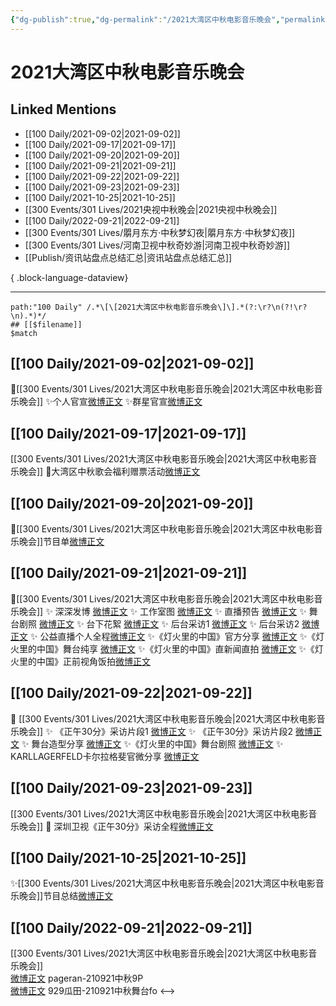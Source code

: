 ```yaml
---
{"dg-publish":true,"dg-permalink":"/2021大湾区中秋电影音乐晚会","permalink":"/2021大湾区中秋电影音乐晚会/","title":"2021大湾区中秋电影音乐晚会","tags":[null],"created":"2022-11-15T14:37:20.000+08:00","updated":"2023-04-10T16:06:04.000+08:00"}
---
```


# 2021大湾区中秋电影音乐晚会

## Linked Mentions
- [[100 Daily/2021-09-02\|2021-09-02]]
- [[100 Daily/2021-09-17\|2021-09-17]]
- [[100 Daily/2021-09-20\|2021-09-20]]
- [[100 Daily/2021-09-21\|2021-09-21]]
- [[100 Daily/2021-09-22\|2021-09-22]]
- [[100 Daily/2021-09-23\|2021-09-23]]
- [[100 Daily/2021-10-25\|2021-10-25]]
- [[300 Events/301 Lives/2021央视中秋晚会\|2021央视中秋晚会]]
- [[100 Daily/2022-09-21\|2022-09-21]]
- [[300 Events/301 Lives/朤月东方·中秋梦幻夜\|朤月东方·中秋梦幻夜]]
- [[300 Events/301 Lives/河南卫视中秋奇妙游\|河南卫视中秋奇妙游]]
- [[Publish/资讯站盘点总结汇总\|资讯站盘点总结汇总]]

{ .block-language-dataview}

---

```expander
path:"100 Daily" /.*\[\[2021大湾区中秋电影音乐晚会\]\].*(?:\r?\n(?!\r?\n).*)*/
## [[$filename]]
$match
```
## [[100 Daily/2021-09-02\|2021-09-02]]
🥮[[300 Events/301 Lives/2021大湾区中秋电影音乐晚会\|2021大湾区中秋电影音乐晚会]]
✨个人官宣[微博正文](https://m.weibo.cn/6466290670/4677075140608919)
✨群星官宣[微博正文](https://m.weibo.cn/6466290670/4677018622364447)
## [[100 Daily/2021-09-17\|2021-09-17]]
[[300 Events/301 Lives/2021大湾区中秋电影音乐晚会\|2021大湾区中秋电影音乐晚会]]
🥮大湾区中秋歌会福利赠票活动[微博正文](https://m.weibo.cn/6466290670/4682565627678798)
## [[100 Daily/2021-09-20\|2021-09-20]]
🥮[[300 Events/301 Lives/2021大湾区中秋电影音乐晚会\|2021大湾区中秋电影音乐晚会]]节目单[微博正文](https://m.weibo.cn/6466290670/4683589503947413)
## [[100 Daily/2021-09-21\|2021-09-21]]
🌟[[300 Events/301 Lives/2021大湾区中秋电影音乐晚会\|2021大湾区中秋电影音乐晚会]]
✨ 深深发博 [微博正文](https://m.weibo.cn/6466290670/4684004555227839)
✨ 工作室图 [微博正文](https://m.weibo.cn/6466290670/4684028743256232)
✨ 直播预告 [微博正文](https://m.weibo.cn/6466290670/4683808546752449)
✨ 舞台剧照 [微博正文](https://m.weibo.cn/6466290670/4683988243324108)
✨ 台下花絮 [微博正文](https://m.weibo.cn/6466290670/4683996195984042)
✨ 后台采访1 [微博正文](https://m.weibo.cn/6466290670/4683995135346346)
✨ 后台采访2 [微博正文](https://m.weibo.cn/6466290670/4683998544265370)
✨ 公益直播个人全程[微博正文](https://m.weibo.cn/6466290670/4684003578481139)
✨《灯火里的中国》官方分享 [微博正文](https://m.weibo.cn/6466290670/4684000314524634)
✨《灯火里的中国》舞台纯享 [微博正文](https://m.weibo.cn/6466290670/4684005045698890)
✨《灯火里的中国》直新闻直拍 [微博正文](https://m.weibo.cn/6466290670/4683996682261096)
✨《灯火里的中国》正前视角饭拍[微博正文](https://m.weibo.cn/5516625428/4684002142982863)
## [[100 Daily/2021-09-22\|2021-09-22]]
🥮 [[300 Events/301 Lives/2021大湾区中秋电影音乐晚会\|2021大湾区中秋电影音乐晚会]]
✨ 《正午30分》采访片段1 [微博正文](https://m.weibo.cn/6466290670/4684294582700337)
✨ 《正午30分》采访片段2 [微博正文](https://m.weibo.cn/6466290670/4684321116127370)
✨ 舞台造型分享 [微博正文](https://m.weibo.cn/6466290670/4684259086306595)
✨《灯火里的中国》舞台剧照 [微博正文](https://m.weibo.cn/6466290670/4684177431593023)
✨ KARLLAGERFELD卡尔拉格斐官微分享 [微博正文](https://m.weibo.cn/6466290670/4684182426750393)
## [[100 Daily/2021-09-23\|2021-09-23]]
[[300 Events/301 Lives/2021大湾区中秋电影音乐晚会\|2021大湾区中秋电影音乐晚会]]
🍥 深圳卫视《正午30分》采访全程[微博正文](https://m.weibo.cn/6466290670/4684647189447717)
## [[100 Daily/2021-10-25\|2021-10-25]]
✨[[300 Events/301 Lives/2021大湾区中秋电影音乐晚会\|2021大湾区中秋电影音乐晚会]]节目总结[微博正文](https://m.weibo.cn/6466290670/4696176702786056)

## [[100 Daily/2022-09-21\|2022-09-21]]
[[300 Events/301 Lives/2021大湾区中秋电影音乐晚会\|2021大湾区中秋电影音乐晚会]]  
[微博正文](https://weibo.com/detail/4816190361570068) pageran-210921中秋9P  
[微博正文](https://weibo.com/detail/4816235403940606) 929瓜田-210921中秋舞台fo
<-->
